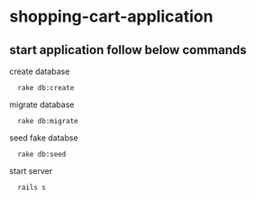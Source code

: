 # shopping-cart-application 

## start application follow below commands

create database

```
  rake db:create
```

migrate database

```
  rake db:migrate
```

seed fake databse

```
  rake db:seed
```

start server

```
  rails s
```
